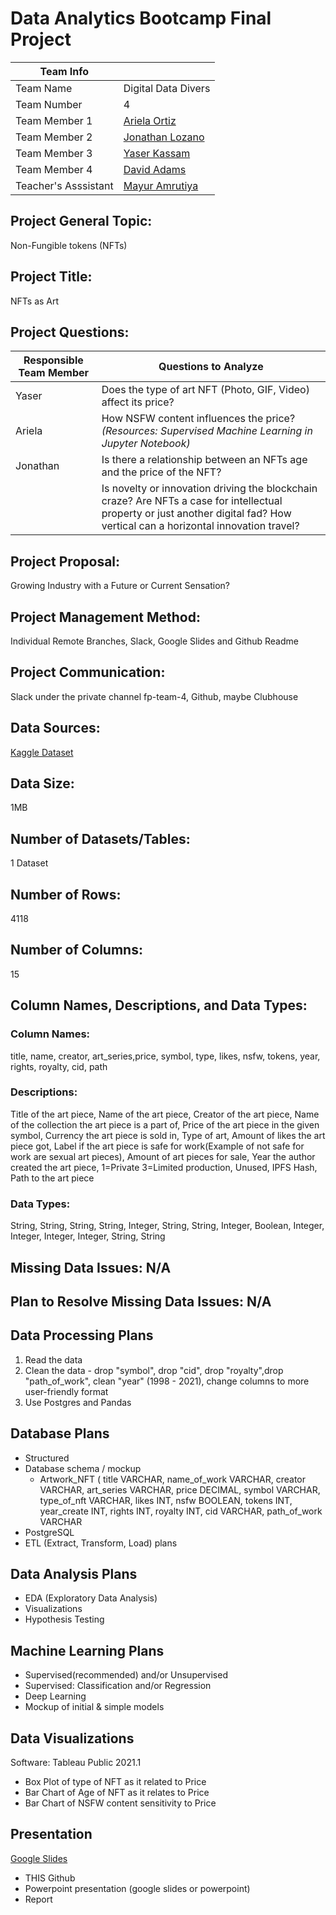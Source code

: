 # Data Analytics Bootcamp Final Project

| Team Info |  |
| --------- | ------------------- |
| Team Name | Digital Data Divers |
| Team Number | 4 |
| Team Member 1 | [Ariela Ortiz](www.github.com/aoritz224) |
| Team Member 2 | [Jonathan Lozano](www.github.com/jlozano1990) |
| Team Member 3 | [Yaser Kassam](www.github.com/yaserkassam) |
| Team Member 4 | [David Adams](www.github.com/davidatoms) |
| Teacher's Asssistant | [Mayur Amrutiya](www.github.com/mayuramrutiya) |

## Project General Topic: 
Non-Fungible tokens (NFTs)
## Project Title: 
NFTs as Art
## Project Questions: 

|Responsible Team Member|Questions to Analyze|
|-----------------------|--------------------|
|Yaser|Does the type of art NFT (Photo, GIF, Video) affect its price?|
|Ariela|How NSFW content influences the price? *(Resources: Supervised Machine Learning in Jupyter Notebook)*|
|Jonathan|Is there a relationship between an NFTs age and the price of the NFT?|
|     |Is novelty or innovation driving the blockchain craze? Are NFTs a case for intellectual property or just another digital fad? How vertical can a horizontal innovation travel?|

## Project Proposal: 
Growing Industry with a Future or Current Sensation?
## Project Management Method: 
Individual Remote Branches, Slack, Google Slides and Github Readme
## Project Communication: 
Slack under the private channel fp-team-4, Github, maybe Clubhouse

## Data Sources:

[Kaggle Dataset](http://www.kaggle.com/vepnar/nft-art-dataset)
## Data Size: 
1MB
## Number of Datasets/Tables: 
1 Dataset
## Number of Rows: 
4118
## Number of Columns:
15
## Column Names, Descriptions, and Data Types:
### Column Names:
title, name, creator, art_series,price, symbol, type, likes, nsfw, tokens, year, rights, royalty, cid, path
### Descriptions:
Title of the art piece, Name of the art piece, Creator of the art piece,  Name of the collection the art piece is a part of, Price of the art piece in the given symbol, Currency the art piece is sold in, Type of art, Amount of likes the art piece got, Label if the art piece is safe for work(Example of not safe for work are sexual art pieces), Amount of art pieces for sale, Year the author created the art piece, 1=Private 3=Limited production, Unused, IPFS Hash, Path to the art piece
### Data Types:
String, String, String, String, Integer, String, String, Integer, Boolean, Integer, Integer, Integer, Integer, String, String
## Missing Data Issues: N/A
## Plan to Resolve Missing Data Issues: N/A

## Data Processing Plans
1. Read the data
2. Clean the data - drop "symbol", drop "cid", drop "royalty",drop "path_of_work", clean "year" (1998 - 2021), change columns to more user-friendly format
3. Use Postgres and Pandas

## Database Plans
- Structured
- Database schema / mockup
  - Artwork_NFT (
	title VARCHAR,
	name_of_work VARCHAR,
	creator VARCHAR,
	art_series VARCHAR,
	price DECIMAL,
	symbol VARCHAR,
	type_of_nft VARCHAR,
	likes INT,
	nsfw BOOLEAN,
	tokens INT,
	year_create INT,
	rights INT,
	royalty INT,
	cid VARCHAR,
	path_of_work VARCHAR
- PostgreSQL
- ETL (Extract, Transform, Load) plans

## Data Analysis Plans
- EDA (Exploratory Data Analysis)
- Visualizations
- Hypothesis Testing

## Machine Learning Plans
- Supervised(recommended) and/or Unsupervised
- Supervised: Classification and/or Regression
- Deep Learning
- Mockup of initial & simple models

## Data Visualizations
Software: Tableau Public 2021.1
- Box Plot of type of NFT as it related to Price
- Bar Chart of Age of NFT as it relates to Price
- Bar Chart of NSFW content sensitivity to Price 

## Presentation
[Google Slides](https://docs.google.com/presentation/d/1rfDBABNm2Aaknv26U_QnbfN1EjrS2tjRFv6WStWSxDk/edit#slide=id.p)
- THIS Github
- Powerpoint presentation (google slides or powerpoint)
- Report
